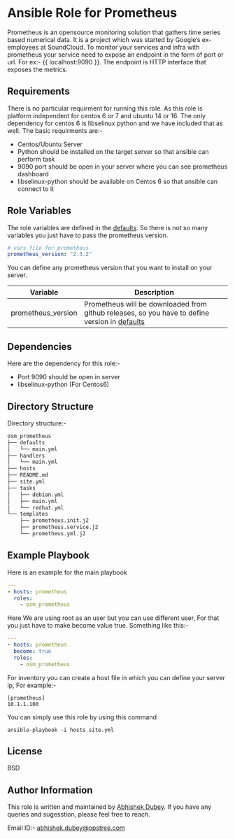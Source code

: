 # Ansible Role for Prometheus

Prometheus is an opensource monitoring solution that gathers time series based numerical data. It is a project which was started by Google’s ex-employees at SoundCloud.
To monitor your services and infra with prometheus your service need to expose an endpoint in the form of port or url. For ex:- {{ localhost:9090 }}. The endpoint is HTTP interface that exposes the metrics.

## Requirements

There is no particular requirment for running this role. As this role is platform independent for centos 6 or 7 and ubuntu 14 or 16. The only dependency for centos 6 is libselinux python and we have included that as well.
The basic requirments are:-
- Centos/Ubuntu Server
- Python should be installed on the target server so that ansible can perform task
- 9090 port should be open in your server where you can see prometheus dashboard
- libselinux-python should be available on Centos 6 so that ansible can connect to it

## Role Variables
The role variables are defined in the [defaults](https://gitlab.com/oosm/osm_prometheus/tree/master/defaults). So there is not so many variables you just have to pass the prometheus version.

```yaml
# vars file for prometheus
prometheus_version: "2.3.2"
```
You can define any prometheus version that you want to install on your server.

|**Variable** | **Description**|
|---------|------------|
|prometheus_version | Prometheus will be downloaded from github releases, so you have to define version in [defaults](https://gitlab.com/oosm/osm_prometheus/tree/master/defaults)|

## Dependencies

Here are the dependency for this role:-
-  Port 9090 should be open in server
- libselinux-python (For Centos6)

## Directory Structure
Directory structure:-
```bash
osm_prometheus
├── defaults
│   └── main.yml
├── handlers
│   └── main.yml
├── hosts
├── README.md
├── site.yml
├── tasks
│   ├── debian.yml
│   ├── main.yml
│   └── redhat.yml
└── templates
    ├── prometheus.init.j2
    ├── prometheus.service.j2
    └── prometheus.yml.j2
```
## Example Playbook

Here is an example for the main playbook

```yaml
---
- hosts: prometheus
  roles:
    - osm_prometheus
```
Here We are using root as an user but you can use different user, For that you just have to make become value true. Something like this:-
```yaml
---
- hosts: prometheus
  become: true
  roles:
    - osm_prometheus
```

For inventory you can create a host file in which you can define your server ip, For example:-
```
[prometheus]
10.1.1.100
```

You can simply use this role by using this command
```shell
ansible-playbook -i hosts site.yml
```
## License

BSD

## Author Information

This role is written and maintained by [Abhishek Dubey](https://gitlab.com/abhishek-dubey). If you have any queries and sugesstion, please feel free to reach.

Email ID:- [abhishek.dubey@opstree.com]()